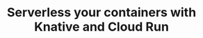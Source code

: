 ---
title: Serverless your containers with Knative and Cloud Run
description: Even if you don’t see them, containers are what runs your code in most serverless platforms. By using containers directly, you can write serverless apps in almost any language and bundle your custom runtimes and binaries. If you’re nervous about containers, we’ll even discuss community tools that build containers for you, without having to know anything about Docker! Also learn how Knative, the open source project from Google, Pivotal, Red Hat and more, provides an industry standard way to build serverless platforms and run your serverless apps on top of Kubernetes. Knative lets you tune scaling parameters, run on hardware with GPUs or multi-core processors, and more.
speaker: Bret McGowen
organization: Google Cloud Platform team at Google
bio: "Bret is a Developer Advocate for Serverless on the Google Cloud Platform team at Google, focusing on serverless products like Google Cloud Functions, App Engine, Firebase, machine learning APIs, and more. He’s currently an aspiring Node.js developer. Prior to Google, Bret worked as a software engineer in the cloud industry at Rackspace. He’s often on the running trail, volleyball court or kickball field.<br />
Bret lives in New York City and earned a bachelor’s degree in computer science from Texas A&M University."
image: /images/Bret.McGowen.jpg
twitter: bretmcg
---